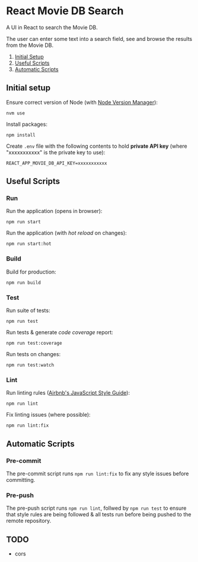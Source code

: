 # React Movie DB Search
A UI in React to search the Movie DB.

The user can enter some text into a search field, see and browse the results from the Movie DB.

1. [Initial Setup](#initial-setup)
1. [Useful Scripts](#useful-scripts)
1. [Automatic Scripts](#automatic-scripts)

## Initial setup
Ensure correct version of Node (with [Node Version Manager](https://github.com/creationix/nvm)):
```
nvm use
```

Install packages:
```
npm install
```

Create `.env` file with the following contents to hold **private API key** (where "xxxxxxxxxxx" is the private key to use):
```
REACT_APP_MOVIE_DB_API_KEY=xxxxxxxxxxx
```

## Useful Scripts
### Run
Run the application (opens in browser):
```
npm run start
```
Run the application (with _hot reload_ on changes):
```
npm run start:hot
```

### Build
Build for production:
```
npm run build
```

### Test
Run suite of tests:
```
npm run test
```
Run tests & generate _code coverage_ report:
```
npm run test:coverage
```
Run tests on changes:
```
npm run test:watch
```

### Lint
Run linting rules ([Airbnb's JavaScript Style Guide](https://github.com/airbnb/javascript)):
```
npm run lint
```
Fix linting issues (where possible):
```
npm run lint:fix
```

## Automatic Scripts
### Pre-commit
The pre-commit script runs `npm run lint:fix` to fix any style issues before committing.
### Pre-push
The pre-push script runs `npm run lint`, follwed by `npm run test` to ensure that style rules are being followed & all tests run before being pushed to the remote repository.

## TODO
* cors
